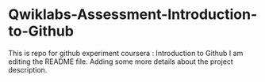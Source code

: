 # Qwiklabs-Assessment-Introduction-to-Github
This is repo for github experiment coursera : Introduction to Github
I am editing the README file. Adding some more details about the project description.
